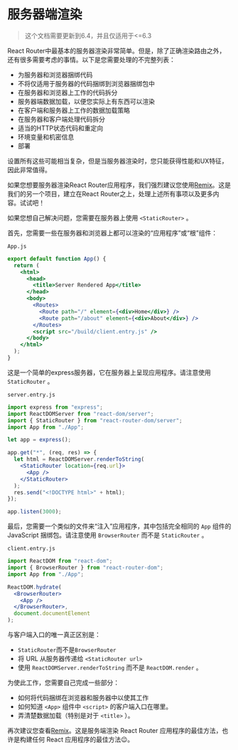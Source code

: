 #  服务器端渲染

> 这个文档需要更新到6.4，并且仅适用于<=6.3

React Router中最基本的服务器渲染非常简单。但是，除了正确渲染路由之外，还有很多需要考虑的事情。以下是您需要处理的不完整列表：

- 为服务器和浏览器捆绑代码
- 不将仅适用于服务器的代码捆绑到浏览器捆绑包中
- 在服务器和浏览器上工作的代码拆分
- 服务器端数据加载，以便您实际上有东西可以渲染
- 在客户端和服务器上工作的数据加载策略
- 在服务器和客户端处理代码拆分
- 适当的HTTP状态代码和重定向
- 环境变量和机密信息
- 部署

设置所有这些可能相当复杂，但是当服务器渲染时，您只能获得性能和UX特征，因此非常值得。

如果您想要服务器渲染React Router应用程序，我们强烈建议您使用[Remix](https://remix.run/)。这是我们的另一个项目，建立在React Router之上，处理上述所有事项以及更多内容。试试吧！

如果您想自己解决问题，您需要在服务器上使用 `<StaticRouter>` 。

首先，您需要一些在服务器和浏览器上都可以渲染的“应用程序”或“根”组件：

`App.js`

```jsx
export default function App() {
  return (
    <html>
      <head>
        <title>Server Rendered App</title>
      </head>
      <body>
        <Routes>
          <Route path="/" element={<div>Home</div>} />
          <Route path="/about" element={<div>About</div>} />
        </Routes>
        <script src="/build/client.entry.js" />
      </body>
    </html>
  );
}
```

这是一个简单的express服务器，它在服务器上呈现应用程序。请注意使用 `StaticRouter` 。

`server.entry.js`

```jsx
import express from "express";
import ReactDOMServer from "react-dom/server";
import { StaticRouter } from "react-router-dom/server";
import App from "./App";

let app = express();

app.get("*", (req, res) => {
  let html = ReactDOMServer.renderToString(
    <StaticRouter location={req.url}>
      <App />
    </StaticRouter>
  );
  res.send("<!DOCTYPE html>" + html);
});

app.listen(3000);
```

最后，您需要一个类似的文件来“注入”应用程序，其中包括完全相同的 `App` 组件的 JavaScript 捆绑包。请注意使用 `BrowserRouter` 而不是 `StaticRouter` 。

`client.entry.js`

```jsx
import ReactDOM from "react-dom";
import { BrowserRouter } from "react-router-dom";
import App from "./App";

ReactDOM.hydrate(
  <BrowserRouter>
    <App />
  </BrowserRouter>,
  document.documentElement
);
```

与客户端入口的唯一真正区别是：

- `StaticRouter`而不是`BrowserRouter`
- 将 URL 从服务器传递给 `<StaticRouter url>`
- 使用 `ReactDOMServer.renderToString` 而不是 `ReactDOM.render` 。

为使此工作，您需要自己完成一些部分：

- 如何将代码捆绑在浏览器和服务器中以使其工作
- 如何知道 `<App>` 组件中 `<script>` 的客户端入口在哪里。
- 弄清楚数据加载（特别是对于 `<title>` ）。

再次建议您查看[Remix](https://remix.run/)。这是服务端渲染 React Router 应用程序的最佳方法，也许是构建任何 React 应用程序的最佳方法😉。